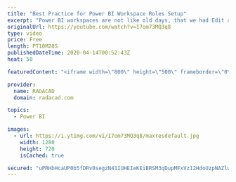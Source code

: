 ```yaml
---
title: "Best Practice for Power BI Workspace Roles Setup"
excerpt: "Power BI workspaces are not like old days, that we had Edit access and View access anymore. You have more options for roles in a workspace, and in my courses, I have found that many people choose the incorrect role without knowing what the role does. In this video, I'll explain all the roles in the workspace,"
originalUrl: https://youtube.com/watch?v=I7om73MQ3q8
type: video
price: Free
length: PT10M28S
publishedDateTime: 2020-04-14T00:52:43Z
heat: 50

featuredContent: "<iframe width=\"800\" height=\"500\" frameborder=\"0\" src=\"https://www.youtube.com/embed/I7om73MQ3q8\" allow=\"accelerometer; autoplay; encrypted-media; gyroscope; picture-in-picture\" allowfullscreen></iframe>"

provider:
  name: RADACAD
  domain: radacad.com

topics:
  - Power BI

images:
  - url: https://i.ytimg.com/vi/I7om73MQ3q8/maxresdefault.jpg
    width: 1280
    height: 720
    isCached: true

secured: "uPRHbHcaUP0b5fDRv0segzN41IUHEIeKEiBRSM3qDupMFxVz12HdoUzpNAZlwWjyFG5FnZZr6A9//Vy9d0gBidNGD64hPqDtMhcblMQ1SlY7Q9ExjCLly9AdnKa/FjTCkYpRafas3Wx1x4pTpomWd7+lA+0+PbNGYPtv1pKbh41sJJKaUFfOfR2GKH7TUdh83wMwfcwnOcqxvSnnQs5NlRq7VjnNPyhr4fvPsjM+YrOicnTEpVuRAJ6O+Ap8DkA4/jUAarPoLysbJPs4igoivnHL0VqGdb1Sa+l8rh3n21vUYbTLiHPymKYpMuCVZWjgRmP9ADV8FcJ4U78igp43P4L7QkdhSVAyi1R68SnwUzNW/JHJdZsncvJDOAhIwLiVJ2gJx2KVXO5PHrtEHL/usuv1TpSvvqZ+0uYdQGLbSbw=;4ZxNgG+bIDxTfUeGHo9Fww=="
---
```


